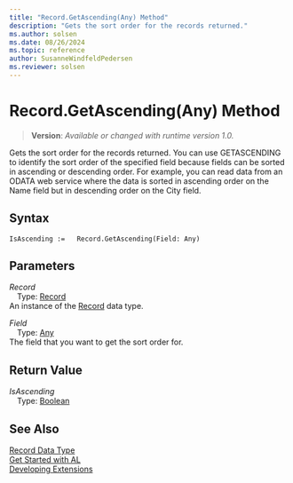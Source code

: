 ```yaml
---
title: "Record.GetAscending(Any) Method"
description: "Gets the sort order for the records returned."
ms.author: solsen
ms.date: 08/26/2024
ms.topic: reference
author: SusanneWindfeldPedersen
ms.reviewer: solsen
---
```

[//]: # (START>DO_NOT_EDIT)
[//]: # (IMPORTANT:Do not edit any of the content between here and the END>DO_NOT_EDIT.)
[//]: # (Any modifications should be made in the .xml files in the ModernDev repo.)
# Record.GetAscending(Any) Method
> **Version**: _Available or changed with runtime version 1.0._

Gets the sort order for the records returned. You can use GETASCENDING to identify the sort order of the specified field because fields can be sorted in ascending or descending order. For example, you can read data from an ODATA web service where the data is sorted in ascending order on the Name field but in descending order on the City field.


## Syntax
```AL
IsAscending :=   Record.GetAscending(Field: Any)
```
## Parameters
*Record*  
&emsp;Type: [Record](record-data-type.md)  
An instance of the [Record](record-data-type.md) data type.  

*Field*  
&emsp;Type: [Any](../any/any-data-type.md)  
The field that you want to get the sort order for.  


## Return Value
*IsAscending*  
&emsp;Type: [Boolean](../boolean/boolean-data-type.md)  



[//]: # (IMPORTANT: END>DO_NOT_EDIT)
## See Also
[Record Data Type](record-data-type.md)  
[Get Started with AL](../../devenv-get-started.md)  
[Developing Extensions](../../devenv-dev-overview.md)